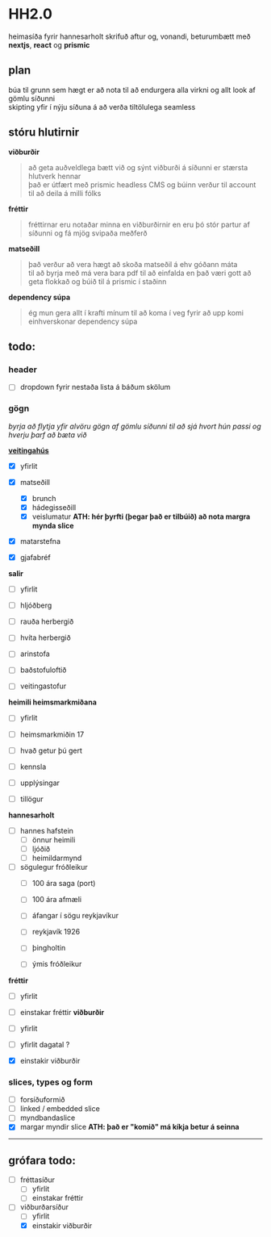 # HH2.0

heimasíða fyrir hannesarholt skrifuð aftur og, vonandi, beturumbætt með **nextjs**, **react** og **prismic**

## plan

búa til grunn sem hægt er að nota til að endurgera alla virkni og allt look af gömlu síðunni  
skipting yfir í nýju síðuna á að verða tiltölulega seamless

## stóru hlutirnir

**viðburðir**
> að geta auðveldlega bætt við og sýnt viðburði á síðunni er stærsta hlutverk hennar  
> það er útfært með prismic headless CMS og búinn verður til account til að deila á milli fólks

**fréttir**
> fréttirnar eru notaðar minna en viðburðirnir en eru þó stór partur af síðunni og fá mjög svipaða meðferð

**matseðill**
> það verður að vera hægt að skoða matseðil á ehv góðann máta  
> til að byrja með má vera bara pdf til að einfalda en það væri gott að geta flokkað og búið til á prismic í staðinn

**dependency súpa**
> ég mun gera allt í krafti mínum til að koma í veg fyrir að upp komi einhverskonar dependency súpa

## todo:
### header
- [ ] dropdown fyrir nestaða lista á báðum skölum

### gögn
*byrja að flytja yfir alvöru gögn af gömlu síðunni til að sjá hvort hún passi og hverju þarf að bæta við*

[**veitingahús**](pages%5Cveitingahus)
- [x] yfirlit 
- [x] matseðill
  - [x] brunch
  - [x] hádegisseðill
  - [x] veislumatur **ATH: hér þyrfti (þegar það er tilbúið) að nota margra mynda slice**
- [x] matarstefna
- [x] gjafabréf


**salir** 
- [ ] yfirlit
- [ ] hljóðberg
- [ ] rauða herbergið
- [ ] hvíta herbergið
- [ ] arinstofa
- [ ] baðstofuloftið
- [ ] veitingastofur


**heimili heimsmarkmiðana** 
- [ ] yfirlit
- [ ] heimsmarkmiðin 17
- [ ] hvað getur þú gert 
- [ ] kennsla
- [ ] upplýsingar
- [ ] tillögur


**hannesarholt** 
- [ ] hannes hafstein
  - [ ] önnur heimili
  - [ ] ljóðið
  - [ ] heimildarmynd
- [ ] sögulegur fróðleikur
  - [ ] 100 ára saga (port)
  - [ ] 100 ára afmæli
  - [ ] áfangar í sögu reykjavíkur
  - [ ] reykjavík 1926
  - [ ] þingholtin
  - [ ] ýmis fróðleikur


**fréttir** 
- [ ] yfirlit
- [ ] einstakar fréttir 
**viðburðir** 
- [ ] yfirlit
- [ ] yfirlit dagatal ?
- [x] einstakir viðburðir


### slices, types og form
- [ ] forsíðuformið
- [ ] linked / embedded slice
- [ ] myndbandaslice
- [x] margar myndir slice **ATH: það er "komið" má kíkja betur á seinna**

---

## grófara todo: 
- [ ] fréttasíður
  - [ ] yfirlit
  - [ ] einstakar fréttir
- [ ] viðburðarsíður
  - [ ] yfirlit
  - [x] einstakir viðburðir
